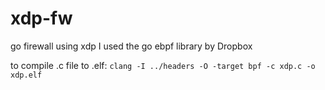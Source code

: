 # xdp-fw
go firewall using xdp
I used the go ebpf library by Dropbox

to compile .c file to .elf:
`clang -I ../headers -O -target bpf -c xdp.c -o xdp.elf`
